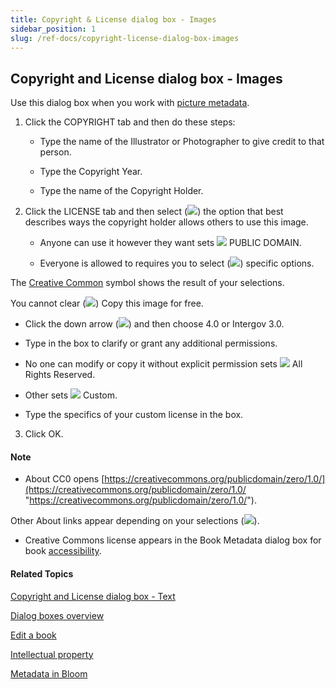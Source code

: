 ```yaml
---
title: Copyright & License dialog box - Images
sidebar_position: 1
slug: /ref-docs/copyright-license-dialog-box-images
---
```


## Copyright and License dialog box - Images

Use this dialog box when you work with [picture metadata](../../Tasks/Edit_tasks/Change_picture_metadata.md).

1.  Click the COPYRIGHT tab and then do these steps:
    
    -   Type the name of the Illustrator or Photographer to give credit to that person.
        
    -   Type the Copyright Year.
        
    -   Type the name of the Copyright Holder.
        
2.  Click the LICENSE tab and then select (![](/ref-docs-assets/images/User_Interface/Dialog_boxes/SelectedRadioBLUE.png)) the option that best describes ways the copyright holder allows others to use this image.
    
    -   Anyone can use it however they want sets ![](/ref-docs-assets/images/User_Interface/Dialog_boxes/Public_CC0.png) PUBLIC DOMAIN.
        
    -   Everyone is allowed to requires you to select (![](/ref-docs-assets/images/User_Interface/Dialog_boxes/SelectedCheckboxBLUE.png)) specific options.
        

The [Creative Common](../../Concepts/About_Creative_Commons.md) symbol shows the result of your selections.

You cannot clear (![](/ref-docs-assets/images/User_Interface/Dialog_boxes/ClearedCheckBoxGREEN.png)) Copy this image for free.

-   Click the down arrow (![](/ref-docs-assets/images/User_Interface/Dialog_boxes/DownArrowGray.png)) and then choose 4.0 or Intergov 3.0.
    
-   Type in the box to clarify or grant any additional permissions.
    
-   No one can modify or copy it without explicit permission sets ![](/ref-docs-assets/images/User_Interface/Dialog_boxes/CUSTOM.png) All Rights Reserved.
    
-   Other sets ![](/ref-docs-assets/images/User_Interface/Dialog_boxes/CUSTOM.png) Custom.
    
-   Type the specifics of your custom license in the box.
    

3.  Click OK.
    

#### Note

-   About CC0 opens [https://creativecommons.org/publicdomain/zero/1.0/](https://creativecommons.org/publicdomain/zero/1.0/ "https://creativecommons.org/publicdomain/zero/1.0/").
    

Other About links appear depending on your selections (![](/ref-docs-assets/images/User_Interface/Dialog_boxes/SelectedCheckboxBLUE.png)).

-   Creative Commons license appears in the Book Metadata dialog box for book [accessibility](../../Tasks/Publish_tasks/Accessibility.md).
    

#### Related Topics

[Copyright and License dialog box - Text](Copyright_License_dialog_box_Text.md)

[Dialog boxes overview](Dialog_boxes_overview.md)

[Edit a book](../../Tasks/Edit_tasks/Edit_a_book.md)

[Intellectual property](../../Concepts/Intellectual_Property.md)

[Metadata in Bloom](../../Concepts/Metadata_in_Bloom.md)